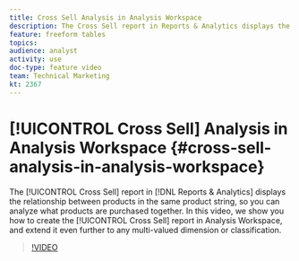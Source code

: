 ```yaml
---
title: Cross Sell Analysis in Analysis Workspace
description: The Cross Sell report in Reports & Analytics displays the relationship between products in the same product string, so you can analyze what products are purchased together. In this video, we show you how to create the Cross Sell report in Analysis Workspace, and extend it even further to any multi-valued dimension or classification.
feature: freeform tables
topics: 
audience: analyst
activity: use
doc-type: feature video
team: Technical Marketing
kt: 2367
---
```


# [!UICONTROL Cross Sell] Analysis in Analysis Workspace {#cross-sell-analysis-in-analysis-workspace}

The [!UICONTROL Cross Sell] report in [!DNL Reports & Analytics] displays the relationship between products in the same product string, so you can analyze what products are purchased together. In this video, we show you how to create the [!UICONTROL Cross Sell] report in Analysis Workspace, and extend it even further to any multi-valued dimension or classification.

>[!VIDEO](https://video.tv.adobe.com/v/25864/?quality=12)
